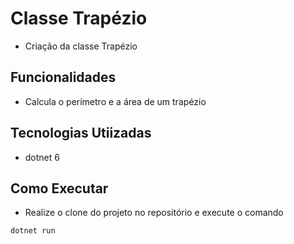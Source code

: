 # Classe Trapézio

- Criação da classe Trapézio

## Funcionalidades

- Calcula o perímetro e a área de um trapézio

## Tecnologias Utiizadas

- dotnet 6

## Como Executar

- Realize o clone do projeto no repositório e execute o comando

```
dotnet run
```